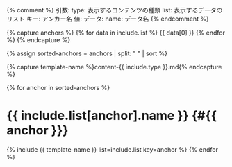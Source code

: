 {% comment %}
引数:
  type: 表示するコンテンツの種類
  list: 表示するデータのリスト
    キー: アンカー名
    値: データ:
      name: データ名
{% endcomment %}

<!-- 全アンカー名をスペース区切りで結合 -->
{% capture anchors %}
{% for data in include.list %} {{ data[0] }} {% endfor %}
{% endcapture %}

<!-- anchorsを空白で区切ってソート -->
{% assign sorted-anchors = anchors | split: " " | sort %}

<!-- detailsタイプからテンプレートファイル名を作成 -->
{% capture template-name %}content-{{ include.type }}.md{% endcapture %}

<!-- ソートしたアンカー順でリスト展開 -->
<!-- NOTE: Markdownはインデントできないのでforの中身はインデントなし -->
{% for anchor in sorted-anchors %}
# {{ include.list[anchor].name }} {#{{ anchor }}}
{% include {{ template-name }} list=include.list key=anchor %}
{% endfor %}

